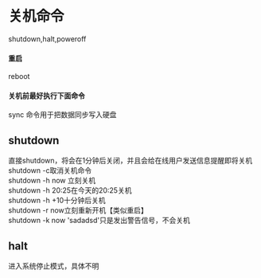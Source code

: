 # 关机命令
shutdown,halt,poweroff  
#### 重启
reboot  
#### 关机前最好执行下面命令
sync
命令用于把数据同步写入硬盘

## shutdown
直接shutdown，将会在1分钟后关闭，并且会给在线用户发送信息提醒即将关机  
shutdown -c取消关机命令  
shutdown -h now 立刻关机  
shutdown -h 20:25在今天的20:25关机  
shutdown -h +10十分钟后关机  
shutdown -r now立刻重新开机【类似重启】  
shutdown -k now 'sadadsd'只是发出警告信号，不会关机  

## halt
进入系统停止模式，具体不明
